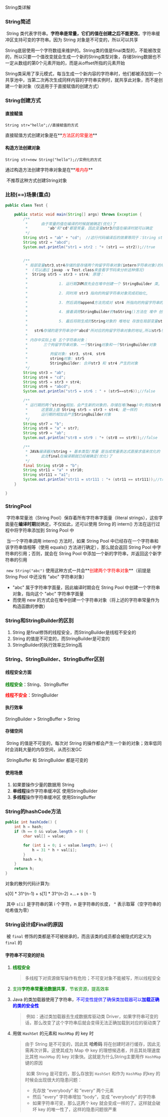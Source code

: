 String类详解

### String简述

​		String 类代表字符串。**字符串是常量，它们的值在创建之后不能更改**。字符串缓冲区支持可变的字符串。因为 String 对象是不可变的，所以可以共享

​		String底层使用一个字符数组来维护的。String类的值是final类型的，不能被改变的，所以只要一个值改变就会生成一个新的String类型对象，存储String数据也不一定从数组的第0个元素开始的，而是从offset所指的元素开始

​		String类采用了享元模式，每当生成一个新内容的字符串时，他们都被添加到一个共享池中，当第二次再次生成同样内容的字符串实例时，就共享此对象，而不是创建一个新对象（仅适用于于直接赋值的创建方式）



### String创建方式

#### 直接赋值

`String str="hello";//直接赋值的方式`

直接赋值方式创建对象是在**<font color=red>方法区的常量池</font>**



#### 构造方法创建对象

`String str=new String("hello");//实例化的方式`

通过构造方法创建字符串对象是在**<font color=red>堆内存</font>**

​	不推荐这种方式创建String对象



### 比较(==)场景(重点)

````java
public class Test {

    public static void main(String[] args) throws Exception {
        /**
         *      由于常量的值在编译的时候就被确定(优化)了
         *         "ab"和"cd"都是常量，因此变量str3的值在编译时就可以确定
         */
        String str1 = "ab" + "cd";  //这行代码编译后的效果等同于：String str3 = "abcd";
        String str2 = "abcd";
        System.out.println("str1 = str2 : "+ (str1 == str2));//true


        /**
         * 局部变量str3,str4存储的是存储两个拘留字符串对象(intern字符串对象)的地址
         *	(可以通过 javap -v Test.class来查看字节码来分析这种情况)
         *  String str5 = str3 + str4; 原理：
         *      
         *              1. 运行期JVM首先会在堆中创建一个 StringBuilder 类,
         *              
         *              2. 同时用 str3 指向的拘留字符串对象完成初始化,
         *              
         *              3. 然后调用append方法完成对 str4 所指向的拘留字符串的合并,
         *              
         *              4. 接着调用StringBuilder的toString()方法在 堆中 创建一个String对象, 		 *					(堆中,堆中,堆中创建)
         * 
         *              5. 最后将刚生成的String对象的 堆地址 存放在局部变量str5中.
         *
         *   str6存储的是字符串池中"abcd"所对应的拘留字符串对象的地址,所以str5与str6地址不一样
         *
         * 内存中实际上有 五个字符串对象：
         *       三个拘留字符串对象、一个String对象和一个StringBuilder对象
         *          
         *          拘留对象: str3, str4, str6
         *          string对象: str5
         *          StringBuilder: 合并str3 和 str4 产生的对象 
         */
        String str3 = "ab";  
        String str4 = "cd";  
        String str5 = str3 + str4;
        String str6 = "abcd";
        System.out.println("str5 = str6 : " + (str5==str6));//false

		/**
         * 运行期的两个string相加，会产生新的对象的，存储在堆(heap)中;例如str8
         *      这里跟上面 String str5 = str3 + str4; 是一样的
         *      运行期的相加会产生StringBuilder对象
         */
        String str7 = "b";
        String str8 = "a" + str7;
        String str9 = "ab";
        System.out.println("str8 = str9 : "+ (str8 == str9));//false

        /**
         * JAVA编译器对string + 基本类型/常量 是当成常量表达式直接求值来优化的
         *      此处final在编译期就已经被确定(优化)了
         */
        final String str10 = "b";
        String str11 = "a" + str10;
        String str111 = "a1";
        System.out.println("str11 = str111 : "+ (str11 == str111));//true
    }

}
````



### StringPool

​		字符串常量池（String Pool）保存着所有字符串字面量（literal strings），这些字面量在**编译时期**就确定。不仅如此，还可以使用 String 的 intern() 方法在运行过程中将字符串添加到 String Pool 中

​		当一个字符串调用 intern() 方法时，如果 String Pool 中已经存在一个字符串和该字符串值相等（使用 equals() 方法进行确定），那么就会返回 String Pool 中字符串的引用；否则，就会在 String Pool 中添加一个新的字符串，并返回这个新字符串的引用



​		`new String("abc")` 使用这种方式一共会**<font color=red>创建两个字符串对象</font>**（前提是 String Pool 中还没有 "abc" 字符串对象）

- "abc" 属于字符串字面量，因此编译时期会在 String Pool 中创建一个字符串对象，指向这个 "abc" 字符串字面量
- 而使用 new 的方式会在堆中创建一个字符串对象（将上述的字符串常量作为构造函数的参数）



### String和StringBuilder的区别

1. String 是final修饰的线程安全，而StringBuilder是线程不安全的
2. String 的值是不可变的，而StringBuilder是可变的
3. StringBuilder的执行效率比String高



### String、StringBuilder、StringBuffer区别

#### 线程安全方面

<font color=green>**线程安全**</font>：String、StringBuffer

<font color=red>**线程不安全**</font>：StringBuilder



#### 执行效率

StringBuilder > StringBuffer > String 



#### 存储空间

​		String 的值是不可变的，每次对 String 的操作都会产生一个新的对象；效率低同时会消耗大量的内存空间，从而引发GC

​		StringBuffer 和 StringBuilder 都是可变的



#### 使用场景

1.  如果要操作少量的数据用 String
2. **单线程**操作字符串缓冲区 使用StringBuilder
3. **多线程**操作字符串缓冲区 使用StringBuffer



### String的hashCode方法

```java
public int hashCode() {
    int h = hash;
    if (h == 0 && value.length > 0) {
        char val[] = value;

        for (int i = 0; i < value.length; i++) {
            h = 31 * h + val[i];
        }
        hash = h;
    }
    return h;
}
```

对象的散列代码计算为:

  s[0] \* 31^(n-1) + s[1] \* 31^(n-2) +…+ s (n - 1)

​		其中 `s[i]` 是字符串的第 i 个字符，n 是字符串的长度， ^ 表示取幂（空字符串的哈希值为零）



### String设计成Final的原因

​		被 `final` 修饰的类都是不可被继承的，而且该类的成员都会被隐式的定义为 `final` 的



#### 字符串不可变的好处

1. <font color=green>**线程安全**</font>

   > 多线程下对资源做写操作有危险；不可变对象不能被写，所以线程安全

2. <font color=green>支持**字符串常量池数据共享**，节省资源，提高效率</font>

3. Java 的类加载器使用了字符串，<font color=blue>不可变性提供了确保类加载器可以**加载正确的类的安全性**</font>

   > ​		例如：通过类加载器去生成数据库驱动类 Driver，如果字符串可变的话，那么改变了这个字符串后就会变得无法正确加载到对应的驱动类了

4. 用做 `HashSet` 的元素和 `HashMap` 的 key 时

   > 由于 String 是不可变的，因此其  **哈希码**  将在创建时进行缓存，因此无需再次计算。这使其成为 Map 中 key 的理想候选者，并且其处理速度比其他 `HashMap` 的 key 对象快。这就是为什么String主要用作 `HashMap` 键的原因
   >
   > ​		如果 String 是可变的，那么存放到 `HashSet` 和作为 `HashMap` 的key 的时候会出现很大的隐患问题：
   >
   > - 先存放 “everybody” 和 ”every“ 两个元素
   > - 然后 ”every“ 字符串增加 ”body“，变成 ”everybody“ 的字符串
   > - 如果字符串可变，那么这两个 key 就会变成一样的了。这样就会破坏 key 的唯一性了，这样的隐患问题很严重